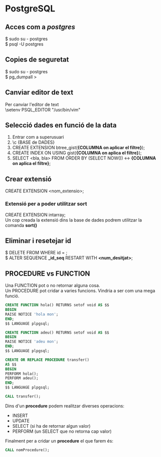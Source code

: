 # PostgreSQL

## Acces com a ***postgres***

$ sudo su - postgres<br />
$ psql -U postgres

## Copies de seguretat

$ sudo su - postgres<br />
$ pg_dumpall > <fitxer>

## Canviar editor de text

Per canviar l'editor de text<br />
\setenv PSQL_EDITOR "/usr/bin/vim"

## Selecció dades en funció de la data

1. Entrar com a superusuari
2. \c {BASE de DADES}
3. CREATE EXTENSION btree_gist(**{COLUMNA on aplicar el filtre}**);
4. CREATE INDEX ON <taula> USING gist(**{COLUMNA on aplica el filtre}**);
5. SELECT <bla, bla> FROM <taula> ORDER BY (SELECT NOW()) <-> **{COLUMNA on aplica el filtre}**;

## Crear extensió

CREATE EXTENSION <nom_extensio\>;

### Extensió per a poder utilitzar **sort**

CREATE EXTENSION intarray;<br />
Un cop creada la extensió dins la base de dades podrem utilitzar la comanda **sort()**

## Eliminar i resetejar id

$ DELETE FROM **<taula>** WHERE id = **<num>**;<br />
$ ALTER SEQUENCE **<taula>\_id\_seq** RESTART WITH **<num_desitjat>**;

## PROCEDURE vs FUNCTION

Una FUNCTION pot o no retornar alguna cosa.<br />
Un PROCEDURE pot cridar a varies funcions. Vindria a ser com una mega funció.

```sql
CREATE FUNCTION hola() RETURNS setof void AS $$
BEGIN
RAISE NOTICE 'hola mon';
END;
$$ LANGUAGE plpgsql;

CREATE FUNCTION adeu() RETURNS setof void AS $$
BEGIN
RAISE NOTICE 'adeu mon';
END;
$$ LANGUAGE plpgsql;

CREATE OR REPLACE PROCEDURE transfer()
AS $$
BEGIN
PERFORM hola();
PERFORM adeu();
END;
$$ LANGUAGE plpgsql;

CALL transfer();
```

Dins d'un **procedure** podem realitzar diverses operacions:

- INSERT
- UPDATE
- SELECT (si ha de retornar algun valor)
- PERFORM (un SELECT que no retorna cap valor)

Finalment per a cridar un **procedure** el que farem és:

```sql
CALL nomProcedure();
```
